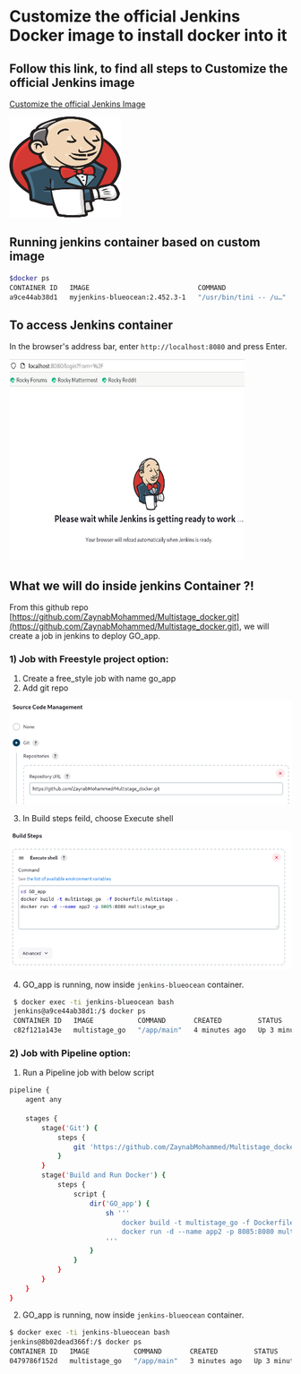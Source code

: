 # Customize the official Jenkins Docker image to install docker into it
## Follow this link, to find all steps to Customize the official Jenkins image
[Customize the official Jenkins Image](https://www.jenkins.io/doc/book/installing/docker/)

 <img src="https://github.com/ZaynabMohammed/jenkins/blob/master/jenkins.png" width="200" height="180" >
 
## Running jenkins container based on custom image
 
```bash
$docker ps
CONTAINER ID   IMAGE                           COMMAND                  CREATED         STATUS         PORTS                                                                                      NAMES
a9ce44ab38d1   myjenkins-blueocean:2.452.3-1   "/usr/bin/tini -- /u…"   7 seconds ago   Up 7 seconds   0.0.0.0:8080->8080/tcp, :::8080->8080/tcp, 0.0.0.0:50000->50000/tcp, :::50000->50000/tcp   jenkins-blueocean
```
## To access Jenkins container
  In the browser's address bar, enter `http://localhost:8080` and press Enter.
  
  <img src="https://github.com/ZaynabMohammed/jenkins/blob/master/1.PNG" width="420" height="360" >

## What we will do inside jenkins Container ?!
   From this github repo [https://github.com/ZaynabMohammed/Multistage_docker.git](https://github.com/ZaynabMohammed/Multistage_docker.git), we will create a job in jenkins to deploy GO_app.
  
   ### 1) Job with Freestyle project option:
   1.  Create a free_style job with name go_app
   2.  Add git repo
      
   ![3](3.PNG)  
   
   3. In Build steps feild, choose Execute shell
      
   ![2](2.PNG)   
   
   4. GO_app is running, now inside `jenkins-blueocean` container. 

  ```bash
   $ docker exec -ti jenkins-blueocean bash
   jenkins@a9ce44ab38d1:/$ docker ps
   CONTAINER ID   IMAGE           COMMAND       CREATED         STATUS         PORTS                                       NAMES
   c82f121a143e   multistage_go   "/app/main"   4 minutes ago   Up 3 minutes   0.0.0.0:8085->8080/tcp, :::8085->8080/tcp   app2
 ```
 ### 2) Job with Pipeline option:
 1. Run a Pipeline job with below script
```bash
pipeline {
    agent any
	
    stages {
	    stage('Git') {
            steps {
                git 'https://github.com/ZaynabMohammed/Multistage_docker.git'
            }
        }
        stage('Build and Run Docker') {
            steps {
                script {
                    dir('GO_app') {
                        sh '''
                            docker build -t multistage_go -f Dockerfile_multistage .
                            docker run -d --name app2 -p 8085:8080 multistage_go
                        '''
                    }
                }
            }
        }
    }
}
```
 2. GO_app is running, now inside `jenkins-blueocean` container. 
```bash
$ docker exec -ti jenkins-blueocean bash
jenkins@8b02dead366f:/$ docker ps
CONTAINER ID   IMAGE           COMMAND       CREATED         STATUS         PORTS                                       NAMES
0479786f152d   multistage_go   "/app/main"   3 minutes ago   Up 3 minutes   0.0.0.0:8085->8080/tcp, :::8085->8080/tcp   app2
```

 
